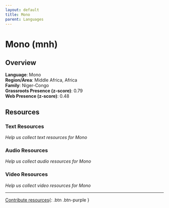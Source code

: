 ```yaml
---
layout: default
title: Mono
parent: Languages
---
```


# Mono (mnh)

## Overview

**Language**: Mono  
**Region/Area**: Middle Africa, Africa  
**Family**: Niger-Congo  
**Grassroots Presence (z-score)**: 0.79  
**Web Presence (z-score)**: 0.48  

## Resources

### Text Resources
*Help us collect text resources for Mono*

### Audio Resources
*Help us collect audio resources for Mono*

### Video Resources
*Help us collect video resources for Mono*

---

[Contribute resources](https://forms.office.com/e/1SfLJx3u1r){: .btn .btn-purple }
